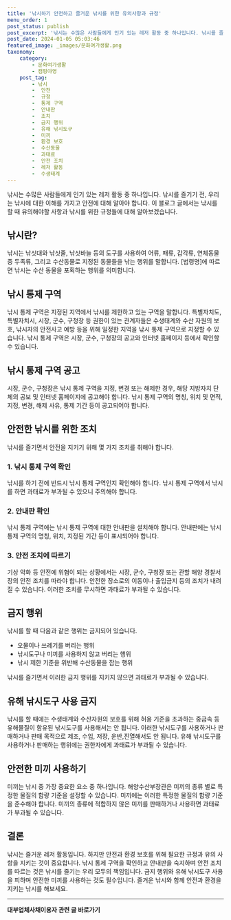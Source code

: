 ```yaml
---
title: '낚시하기 안전하고 즐거운 낚시를 위한 유의사항과 규정'
menu_order: 1
post_status: publish
post_excerpt: '낚시는 수많은 사람들에게 인기 있는 레저 활동 중 하나입니다. 낚시를 즐기기 전, 우리는 낚시에 대한 이해를 가지고 안전에 대해 알아야 합니다. 이 블로그 글에서는 낚시를 할 때 유의해야할 사항과 낚시를 위한 규정들에 대해 알아보겠습니다.'
post_date: 2024-01-05 05:03:46
featured_image: _images/문화여가생활.png
taxonomy:
    category:
        - 문화여가생활
        - 캠핑야영
    post_tag:
        - 낚시
        -  안전
        -  규정
        -  통제 구역
        -  안내판
        -  조치
        -  금지 행위
        -  유해 낚시도구
        -  미끼
        -  환경 보호
        -  수산동물
        -  과태료
        -  안전 조치
        -  레저 활동
        -  수생태계
---
```



낚시는 수많은 사람들에게 인기 있는 레저 활동 중 하나입니다. 낚시를 즐기기 전, 우리는 낚시에 대한 이해를 가지고 안전에 대해 알아야 합니다. 이 블로그 글에서는 낚시를 할 때 유의해야할 사항과 낚시를 위한 규정들에 대해 알아보겠습니다.

## 낚시란?

낚시는 낚싯대와 낚싯줄, 낚싯바늘 등의 도구를 사용하여 어류, 패류, 갑각류, 연체동물 중 두족류, 그리고 수산동물로 지정된 동물들을 낚는 행위를 말합니다. [법령명]에 따르면 낚시는 수산 동물을 포획하는 행위를 의미합니다.

## 낚시 통제 구역

낚시 통제 구역은 지정된 지역에서 낚시를 제한하고 있는 구역을 말합니다. 특별자치도, 특별자치시, 시장, 군수, 구청장 등 권한이 있는 관계자들은 수생태계와 수산 자원의 보호, 낚시자의 안전사고 예방 등을 위해 일정한 지역을 낚시 통제 구역으로 지정할 수 있습니다. 낚시 통제 구역은 시장, 군수, 구청장의 공고와 인터넷 홈페이지 등에서 확인할 수 있습니다.

## 낚시 통제 구역 공고

시장, 군수, 구청장은 낚시 통제 구역을 지정, 변경 또는 해제한 경우, 해당 지방자치 단체의 공보 및 인터넷 홈페이지에 공고해야 합니다. 낚시 통제 구역의 명칭, 위치 및 면적, 지정, 변경, 해제 사유, 통제 기간 등이 공고되어야 합니다.

## 안전한 낚시를 위한 조치

낚시를 즐기면서 안전을 지키기 위해 몇 가지 조치를 취해야 합니다.

### 1. 낚시 통제 구역 확인

낚시를 하기 전에 반드시 낚시 통제 구역인지 확인해야 합니다. 낚시 통제 구역에서 낚시를 하면 과태료가 부과될 수 있으니 주의해야 합니다.

### 2. 안내판 확인

낚시 통제 구역에는 낚시 통제 구역에 대한 안내판을 설치해야 합니다. 안내판에는 낚시 통제 구역의 명칭, 위치, 지정된 기간 등이 표시되어야 합니다.

### 3. 안전 조치에 따르기

기상 악화 등 안전에 위협이 되는 상황에서는 시장, 군수, 구청장 또는 관할 해양 경찰서장의 안전 조치를 따라야 합니다. 안전한 장소로의 이동이나 출입금지 등의 조치가 내려질 수 있습니다. 이러한 조치를 무시하면 과태료가 부과될 수 있습니다.

## 금지 행위

낚시를 할 때 다음과 같은 행위는 금지되어 있습니다.

- 오물이나 쓰레기를 버리는 행위
- 낚시도구나 미끼를 사용하지 않고 버리는 행위
- 낚시 제한 기준을 위반해 수산동물을 잡는 행위

낚시를 즐기면서 이러한 금지 행위를 지키지 않으면 과태료가 부과될 수 있습니다.

## 유해 낚시도구 사용 금지

낚시를 할 때에는 수생태계와 수산자원의 보호를 위해 허용 기준을 초과하는 중금속 등 유해물질이 함유된 낚시도구를 사용해서는 안 됩니다. 이러한 낚시도구를 사용하거나 판매하거나 판매 목적으로 제조, 수입, 저장, 운반,진열해서도 안 됩니다. 유해 낚시도구를 사용하거나 판매하는 행위에는 권한자에게 과태료가 부과될 수 있습니다.

## 안전한 미끼 사용하기

미끼는 낚시 중 가장 중요한 요소 중 하나입니다. 해양수산부장관은 미끼의 종류 별로 특정한 물질의 함량 기준을 설정할 수 있습니다. 미끼에는 이러한 특정한 물질의 함량 기준을 준수해야 합니다. 미끼의 종류에 적합하지 않은 미끼를 판매하거나 사용하면 과태료가 부과될 수 있습니다.

## 결론

낚시는 즐거운 레저 활동입니다. 하지만 안전과 환경 보호를 위해 필요한 규정과 유의 사항을 지키는 것이 중요합니다. 낚시 통제 구역을 확인하고 안내판을 숙지하며 안전 조치를 따르는 것은 낚시를 즐기는 우리 모두의 책임입니다. 금지 행위와 유해 낚시도구 사용을 피하며 안전한 미끼를 사용하는 것도 필수입니다. 즐거운 낚시와 함께 안전과 환경을 지키는 낚시를 해보세요. 


<!-- wp:separator -->
<hr class="wp-block-separator has-alpha-channel-opacity"/>
<!-- /wp:separator -->

<!-- wp:group {"backgroundColor":"base","layout":{"type":"constrained"}} -->
<div class="wp-block-group has-base-background-color has-background"><!-- wp:paragraph {"align":"center","fontSize":"medium"} -->
<p class="has-text-align-center has-large-font-size"><strong>대부업체사채이용자 관련 글 바로가기</strong></p>
<!-- /wp:paragraph -->


<!-- wp:latest-posts
{"categories":[{"id":13558,"count":19,"description":"","link":"https://uknowlaw.com/category/%eb%8c%80%eb%b6%80%ec%97%85%ec%b2%b4%ec%82%ac%ec%b1%84%ec%9d%b4%ec%9a%a9%ec%9e%90/","name":"대부업체사채이용자","slug":"대부업체사채이용자","taxonomy":"category","parent":0,"meta":[],"_links":{"self":[{"href":"https://uknowlaw.com/wp-json/wp/v2/categories/13558"}],"collection":[{"href":"https://uknowlaw.com/wp-json/wp/v2/categories"}],"about":[{"href":"https://uknowlaw.com/wp-json/wp/v2/taxonomies/category"}],"wp:post_type":[{"href":"https://uknowlaw.com/wp-json/wp/v2/posts?categories=13558"}],"curies":[{"name":"wp","href":"https://api.w.org/{rel}","templated":true}]}}],"postsToShow":100,"excerptLength":28,"postLayout":"grid","columns":2,"featuredImageAlign":"left","featuredImageSizeSlug":"large","fontSize":"small"} /--></div>
<!-- /wp:group -->
